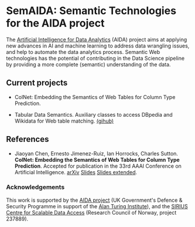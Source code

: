 # SemAIDA: Semantic Technologies for the AIDA project

The [Artificial Intelligence for Data Analytics](https://www.turing.ac.uk/research/research-projects/artificial-intelligence-data-analytics) (AIDA) project aims at applying new advances in AI and machine learning to address data wrangling issues, and help to automate the data analytics process. Semantic Web technologies has the potential of contributing in the Data Science pipeline by providing a more complete (semantic) understanding of the data. 


## Current projects

- ColNet: Embedding the Semantics of Web Tables for Column Type Prediction. 

- Tabular Data Semantics.  Auxiliary classes to access DBpedia and Wikidata for Web table matching. [(gihub)](https://github.com/ernestojimenezruiz/tabular-data-semantics) 



## References

- Jiaoyan Chen, Ernesto Jimenez-Ruiz, Ian Horrocks, Charles Sutton. **ColNet: Embedding the Semantics of Web Tables for Column Type Prediction**. Accepted for publication in the 33rd AAAI Conference on Artificial Intelligence. [arXiv](https://arxiv.org/abs/1811.01304) [Slides](https://github.com/alan-turing-institute/SemAIDA/raw/master/AAAI19_ColNet_Slide.pdf) [Slides extended](https://github.com/alan-turing-institute/SemAIDA/raw/master/AIDA_ColNet_Slides_extended.pdf).


### Acknowledgements

This work is supported by the [AIDA project](https://www.turing.ac.uk/research/research-projects/artificial-intelligence-data-analytics) (UK Government's Defence & Security Programme in support of the [Alan Turing Institute](https://www.turing.ac.uk/)), and the [SIRIUS Centre for Scalable Data Access](http://sirius-labs.no/) (Research Council of Norway, project 237889).
